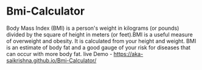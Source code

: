 # Bmi-Calculator
Body Mass Index (BMI) is a person's weight in kilograms (or pounds) divided by the square of height in meters (or feet).BMI is a useful measure of overweight and obesity. It is calculated from your height and weight. BMI is an estimate of body fat and a good gauge of your risk for diseases that can occur with more body fat.
live Demo - https://aka-saikrishna.github.io/Bmi-Calculator/
